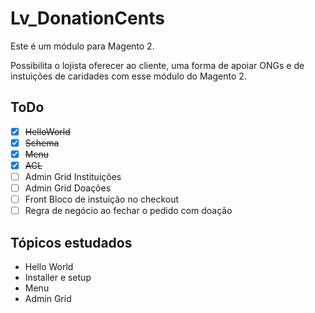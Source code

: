 # Lv_DonationCents 

Este é um módulo para Magento 2. 

Possibilita o lojista oferecer ao cliente, uma forma de apoiar ONGs e de instuições de caridades com esse módulo do Magento 2.

## ToDo
- [x] ~~HelloWorld~~
- [x] ~~Schema~~
- [x] ~~Menu~~
- [x] ~~ACL~~
- [ ] Admin Grid Instituições
- [ ] Admin Grid Doações
- [ ] Front Bloco de instuição no checkout
- [ ] Regra de negócio ao fechar o pedido com doação

## Tópicos estudados
- Hello World
- Installer e setup
- Menu
- Admin Grid

